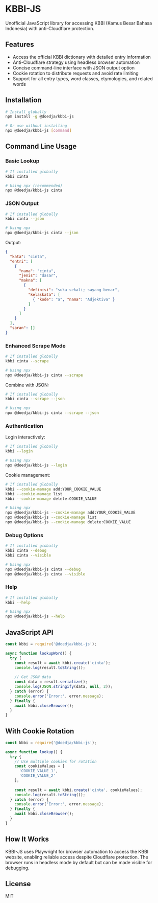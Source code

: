 # KBBI-JS

Unofficial JavaScript library for accessing KBBI (Kamus Besar Bahasa Indonesia) with anti-Cloudflare protection.

## Features

- Access the official KBBI dictionary with detailed entry information
- Anti-Cloudflare strategy using headless browser automation
- Concise command-line interface with JSON output option
- Cookie rotation to distribute requests and avoid rate limiting
- Support for all entry types, word classes, etymologies, and related words

## Installation

```bash
# Install globally
npm install -g @doedja/kbbi-js

# Or use without installing
npx @doedja/kbbi-js [command]
```

## Command Line Usage

### Basic Lookup

```bash
# If installed globally
kbbi cinta

# Using npx (recommended)
npx @doedja/kbbi-js cinta
```

### JSON Output

```bash
# If installed globally
kbbi cinta --json

# Using npx
npx @doedja/kbbi-js cinta --json
```

Output:
```json
{
  "kata": "cinta",
  "entri": [
    {
      "nama": "cinta",
      "jenis": "dasar",
      "makna": [
        {
          "definisi": "suka sekali; sayang benar",
          "kelaskata": [
            { "kode": "a", "nama": "Adjektiva" }
          ]
        }
      ]
    }
  ],
  "saran": []
}
```

### Enhanced Scrape Mode

```bash
# If installed globally
kbbi cinta --scrape

# Using npx
npx @doedja/kbbi-js cinta --scrape
```

Combine with JSON:
```bash
# If installed globally
kbbi cinta --scrape --json

# Using npx
npx @doedja/kbbi-js cinta --scrape --json
```

### Authentication

Login interactively:
```bash
# If installed globally
kbbi --login

# Using npx
npx @doedja/kbbi-js --login
```

Cookie management:
```bash
# If installed globally
kbbi --cookie-manage add:YOUR_COOKIE_VALUE
kbbi --cookie-manage list
kbbi --cookie-manage delete:COOKIE_VALUE

# Using npx
npx @doedja/kbbi-js --cookie-manage add:YOUR_COOKIE_VALUE
npx @doedja/kbbi-js --cookie-manage list
npx @doedja/kbbi-js --cookie-manage delete:COOKIE_VALUE
```

### Debug Options

```bash
# If installed globally
kbbi cinta --debug
kbbi cinta --visible

# Using npx
npx @doedja/kbbi-js cinta --debug
npx @doedja/kbbi-js cinta --visible
```

### Help

```bash
# If installed globally
kbbi --help

# Using npx
npx @doedja/kbbi-js --help
```

## JavaScript API

```javascript
const kbbi = require('@doedja/kbbi-js');

async function lookupWord() {
  try {
    const result = await kbbi.create('cinta');
    console.log(result.toString());
    
    // Get JSON data
    const data = result.serialize();
    console.log(JSON.stringify(data, null, 2));
  } catch (error) {
    console.error('Error:', error.message);
  } finally {
    await kbbi.closeBrowser();
  }
}
```

## With Cookie Rotation

```javascript
const kbbi = require('@doedja/kbbi-js');

async function lookup() {
  try {
    // Use multiple cookies for rotation
    const cookieValues = [
      'COOKIE_VALUE_1',
      'COOKIE_VALUE_2'
    ];
    
    const result = await kbbi.create('cinta', cookieValues);
    console.log(result.toString());
  } catch (error) {
    console.error('Error:', error.message);
  } finally {
    await kbbi.closeBrowser();
  }
}
```

## How It Works

KBBI-JS uses Playwright for browser automation to access the KBBI website, enabling reliable access despite Cloudflare protection. The browser runs in headless mode by default but can be made visible for debugging.

## License

MIT 
